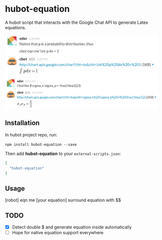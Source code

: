 # hubot-equation

A hubot script that interacts with the Google Chat API to generate Latex
equations.

![](./images/example.png)
![](./images/example2.png)

## Installation

In hubot project repo, run:

`npm install hubot-equation --save`

Then add **hubot-equation** to your `external-scripts.json`:

```json
[
  "hubot-equation"
]
```

## Usage
[robot] eqn me [your equation]
surround equation with $$

## TODO
- [x] Detect double $ and generate equation inside automatically
- [ ] Hope for native equation support everywhere
